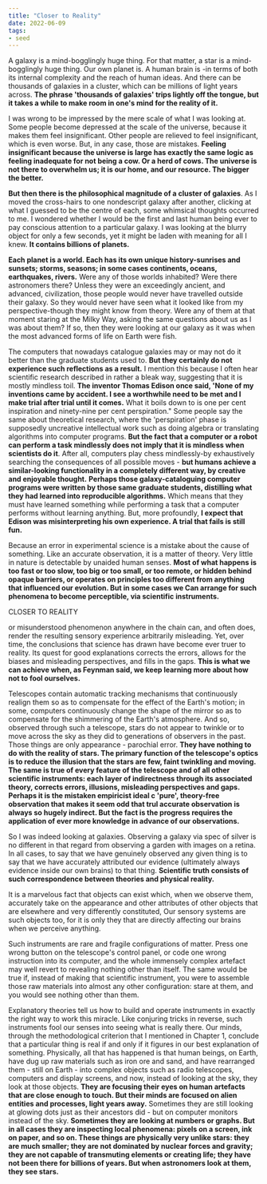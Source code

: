 ```yaml
---
title: "Closer to Reality"
date: 2022-06-09
tags:
- seed
---
```


A galaxy is a mind-bogglingly huge thing. For that matter, a star is a mind-bogglingly huge thing. Our own planet is. A human brain is -in terms of both its internal complexity and the reach of human ideas. And there can be thousands of galaxies in a cluster, which can be millions of light years across. **The phrase 'thousands of galaxies' trips lightly off the tongue, but it takes a while to make room in one's mind for the reality of it.**

I was wrong to be impressed by the mere scale of what I was looking at. Some people become depressed at the scale of the universe, because it makes them feel insignificant. Other people are relieved to feel insignificant, which is even worse. But, in any case, those are mistakes. **Feeling insignificant because the universe is large has exactly the same logic as feeling inadequate for not being a cow. Or a herd of cows. The universe is not there to overwhelm us; it is our home, and our resource. The bigger the better.**

**But then there is the philosophical magnitude of a cluster of galaxies**. As I moved the cross-hairs to one nondescript galaxy after another, clicking at what I guessed to be the centre of each, some whimsical thoughts occurred to me. I wondered whether I would be the first and last human being ever to pay conscious attention to a particular galaxy. I was looking at the blurry object for only a few seconds, yet it might be laden with meaning for all I knew. **It contains billions of planets.**

**Each planet is a world. Each has its own unique history-sunrises and sunsets; storms, seasons; in some cases continents, oceans, earthquakes, rivers.** Were any of those worlds inhabited? Were there astronomers there? Unless they were an exceedingly ancient, and advanced, civilization, those people would never have travelled outside their galaxy. So they would never have seen what it looked like from my perspective-though they might know from theory. Were any of them at that moment staring at the Milky Way, asking the same questions about us as I was about them? If so, then they were looking at our galaxy as it was when the most advanced forms of life on Earth were fish.

The computers that nowadays catalogue galaxies may or may not do it better than the graduate students used to. **But they certainly do not experience such reflections as a result.** I mention this because I often hear scientific research described in rather a bleak way, suggesting that it is mostly mindless toil. **The inventor Thomas Edison once said, 'None of my inventions came by accident. I see a worthwhile need to be met and I make trial after trial until it comes.** What it boils down to is one per cent inspiration and ninety-nine per cent perspiration." Some people say the same about theoretical research, where the 'perspiration' phase is supposedly uncreative intellectual work such as doing algebra or translating algorithms into computer programs. **But the fact that a computer or a robot can perform a task mindlessly does not imply that it is mindless when scientists do it**. After all, computers play chess mindlessly-by exhaustively searching the consequences of all possible moves - **but humans achieve a similar-looking functionality in a completely different way, by creative and enjoyable thought.** **Perhaps those galaxy-cataloguing computer programs were written by those same graduate students, distilling what they had learned into reproducible algorithms.** Which means that they must have learned something while performing a task that a computer performs without learning anything. But, more profoundly, **I expect that Edison was misinterpreting his own experience. A trial that fails is still fun.** 


Because an error in experimental science is a mistake about the cause of something. Like an accurate observation, it is a matter of theory. Very little in nature is detectable by unaided human senses. **Most of what happens is too fast or too slow, too big or too small, or too remote, or hidden behind opaque barriers, or operates on principles too different from anything that influenced our evolution. But in some cases we Can arrange for such phenomena to become perceptible, via scientific instruments.**

CLOSER TO REALITY

or misunderstood phenomenon anywhere in the chain can, and often does, render the resulting sensory experience arbitrarily misleading. Yet, over time, the conclusions that science has drawn have become ever truer to reality. Its quest for good explanations corrects the errors, allows for the biases and misleading perspectives, and fills in the gaps. **This is what we can achieve when, as Feynman said, we keep learning more about how not to fool ourselves.**

Telescopes contain automatic tracking mechanisms that continuously realign them so as to compensate for the effect of the Earth's motion; in some, computers continuously change the shape of the mirror so as to compensate for the shimmering of the Earth's atmosphere. And so, observed through such a telescope, stars do not appear to twinkle or to move across the sky as they did to generations of observers in the past. Those things are only appearance - parochial error. **They have nothing to do with the reality of stars. The primary function of the telescope's optics is to reduce the illusion that the stars are few, faint twinkling and moving.** **The same is true of every feature of the telescope and of all other scientific instruments: each layer of indirectness through its associated theory, corrects errors, illusions, misleading perspectives and gaps. Perhaps it is the mistaken empiricist ideal c 'pure', theory-free observation that makes it seem odd that trul accurate observation is always so hugely indirect. But the fact is the progress requires the application of ever more knowledge in advance of our observations.**

So I was indeed looking at galaxies. Observing a galaxy via spec of silver is no different in that regard from observing a garden with images on a retina. In all cases, to say that we have genuinely observed any given thing is to say that we have accurately attributed our evidence (ultimately always evidence inside our own brains) to that thing. **Scientific truth consists of such correspondence between theories and physical reality.**

It is a marvelous fact that objects can exist which, when we observe them, accurately take on the appearance and other attributes of other objects that are elsewhere and very differently constituted, Our sensory systems are such objects too, for it is only they that are directly affecting our brains when we perceive anything.

Such instruments are rare and fragile configurations of matter. Press one wrong button on the telescope's control panel, or code one wrong instruction into its computer, and the whole immensely complex artefact may well revert to revealing nothing other than itself. The same would be true if, instead of making that scientific instrument, you were to assemble those raw materials into almost any other configuration: stare at them, and you would see nothing other than them.

Explanatory theories tell us how to build and operate instruments in exactly the right way to work this miracle. Like conjuring tricks in reverse, such instruments fool our senses into seeing what is really there. Our minds, through the methodological criterion that I mentioned in Chapter 1, conclude that a particular thing is real if and only if it figures in our best explanation of something. Physically, all that has happened is that human beings, on Earth, have dug up raw materials such as iron ore and sand, and have rearranged them - still on Earth - into complex objects such as radio telescopes, computers and display screens, and now, instead of looking at the sky, they look at those objects. **They are focusing their eyes on human artefacts that are close enough to touch. But their minds are focused on alien entities and processes, light years away.** Sometimes they are still looking at glowing dots just as their ancestors did - but on computer monitors instead of the sky. **Sometimes they are looking at numbers or graphs. But in all cases they are inspecting local phenomena: pixels on a screen, ink on paper, and so on. These things are physically very unlike stars: they are much smaller; they are not dominated by nuclear forces and gravity; they are not capable of transmuting elements or creating life; they have not been there for billions of years. But when astronomers look at them, they see stars.**
